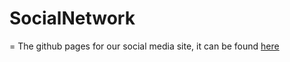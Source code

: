 # SocialNetwork
=
The github pages for our social media site, it can be found [here](http://ottermad.github.io/SocialNetwork/)
